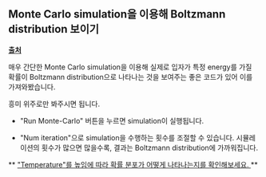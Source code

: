 ## Monte Carlo simulation을 이용해 Boltzmann distribution 보이기

[**출처**](https://github.com/osscar-org/quantum-mechanics)

매우 간단한 Monte Carlo simulation을 이용해 실제로 입자가 특정 energy를 가질 확률이 Boltzmann distribution으로 나타나는 것을 보여주는 좋은 코드가 있어 이를 가져와봤습니다.

흥미 위주로만 봐주시면 됩니다.

- "Run Monte-Carlo" 버튼을 누르면 simulation이 실행됩니다.

- "Num iteration"으로 simulation을 수행하는 횟수를 조절할 수 있습니다. 시뮬레이션의 횟수가 많으면 많을수록, 결과는 Boltzmann distribution에 가까워집니다.



** <U> "Temperature"를 높임에 따라 확률 분포가 어떻게 나타나는지를 확인해보세요. </U> **